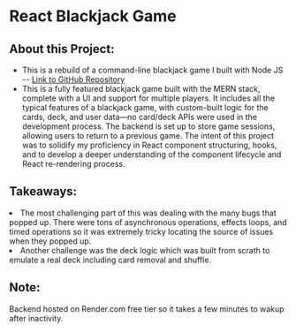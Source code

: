 <h1>React Blackjack Game</h1>
<h2>About this Project:</h2>
<ul>
  <li>This is a rebuild of a command-line blackjack game I built with Node JS -- <a href="https://github.com/admaloch/blackjack-node-app">Link to GitHub Repository</a></li>
  <li> This is a fully featured blackjack game built with the MERN stack, complete with a UI and support for multiple players. It includes all the typical features of a blackjack game, with custom-built logic for the cards, deck, and user data—no card/deck APIs were used in the development process. The backend is set up to store game sessions, allowing users to return to a previous game. The intent of this project was to solidify my proficiency in React component structuring, hooks, and to develop a deeper understanding of the component lifecycle and React re-rendering process. </li>

</ul>
<h2>Takeaways:</h2>

  <li>  The most challenging part of this was dealing with the many bugs that popped up. There were tons of asynchronous operations, effects loops, and timed operations so it was extremely tricky locating the source of issues when they popped up. </li>
  <li>Another challenge was the deck logic which was built from scrath to emulate a real deck including card removal and shuffle.</li>

<h2>Note:</h2>
<p>Backend hosted on Render.com free tier so it takes a few minutes to wakup after inactivity.</p>

